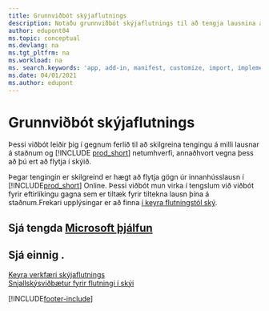 ```yaml
---
title: Grunnviðbót skýjaflutnings
description: Notaðu grunnviðbót skýjaflutnings til að tengja lausnina á staðnum við Business Central Online.
author: edupont04
ms.topic: conceptual
ms.devlang: na
ms.tgt_pltfrm: na
ms.workload: na
ms. search.keywords: 'app, add-in, manifest, customize, import, implement'
ms.date: 04/01/2021
ms.author: edupont
---
```


# <a name="cloud-migration-base-extension"></a>Grunnviðbót skýjaflutnings

Þessi viðbót leiðir þig í gegnum ferlið til að skilgreina tengingu á milli lausnar á staðnum og [!INCLUDE [prod_short](includes/prod_short.md)] netumhverfi, annaðhvort vegna þess að þú ert að flytja í skýið.  

Þegar tengingin er skilgreind er hægt að flytja gögn úr innanhússlausn í [!INCLUDE[prod_short](includes/prod_short.md)] Online. Þessi viðbót mun virka í tengslum við viðbót fyrir eftirlíkingu gagna sem er tiltæk fyrir tiltekna lausn þína á staðnum.Frekari upplýsingar er að finna  [í keyra flutningstól ský](/dynamics365/business-central/dev-itpro/administration/migration-tool).  

## <a name="see-related-microsoft-training"></a>Sjá tengda [Microsoft þjálfun](/training/modules/connect-intelligent-cloud-dynamics-365-business-central/)

## <a name="see-also"></a>Sjá einnig .

[Keyra verkfæri skýjaflutnings](/dynamics365/business-central/dev-itpro/administration/migration-tool)  
[Snjallskýsviðbætur fyrir flutningi í skýi](ui-extensions-data-replication.md)  


[!INCLUDE[footer-include](includes/footer-banner.md)]
